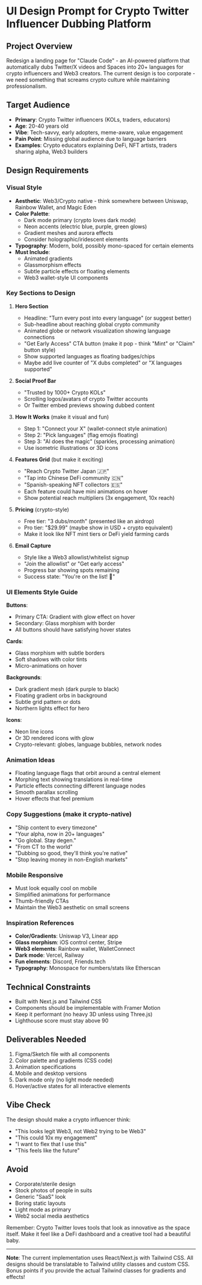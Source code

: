 # UI Design Prompt for Crypto Twitter Influencer Dubbing Platform

## Project Overview
Redesign a landing page for "Claude Code" - an AI-powered platform that automatically dubs Twitter/X videos and Spaces into 20+ languages for crypto influencers and Web3 creators. The current design is too corporate - we need something that screams crypto culture while maintaining professionalism.

## Target Audience
- **Primary**: Crypto Twitter influencers (KOLs, traders, educators)
- **Age**: 20-40 years old
- **Vibe**: Tech-savvy, early adopters, meme-aware, value engagement
- **Pain Point**: Missing global audience due to language barriers
- **Examples**: Crypto educators explaining DeFi, NFT artists, traders sharing alpha, Web3 builders

## Design Requirements

### Visual Style
- **Aesthetic**: Web3/Crypto native - think somewhere between Uniswap, Rainbow Wallet, and Magic Eden
- **Color Palette**: 
  - Dark mode primary (crypto loves dark mode)
  - Neon accents (electric blue, purple, green glows)
  - Gradient meshes and aurora effects
  - Consider holographic/iridescent elements
- **Typography**: Modern, bold, possibly mono-spaced for certain elements
- **Must Include**: 
  - Animated gradients
  - Glassmorphism effects
  - Subtle particle effects or floating elements
  - Web3 wallet-style UI components

### Key Sections to Design

1. **Hero Section**
   - Headline: "Turn every post into every language" (or suggest better)
   - Sub-headline about reaching global crypto community
   - Animated globe or network visualization showing language connections
   - "Get Early Access" CTA button (make it pop - think "Mint" or "Claim" button style)
   - Show supported languages as floating badges/chips
   - Maybe add live counter of "X dubs completed" or "X languages supported"

2. **Social Proof Bar**
   - "Trusted by 1000+ Crypto KOLs" 
   - Scrolling logos/avatars of crypto Twitter accounts
   - Or Twitter embed previews showing dubbed content

3. **How It Works** (make it visual and fun)
   - Step 1: "Connect your X" (wallet-connect style animation)
   - Step 2: "Pick languages" (flag emojis floating)
   - Step 3: "AI does the magic" (sparkles, processing animation)
   - Use isometric illustrations or 3D icons

4. **Features Grid** (but make it exciting)
   - "Reach Crypto Twitter Japan 🇯🇵" 
   - "Tap into Chinese DeFi community 🇨🇳"
   - "Spanish-speaking NFT collectors 🇪🇸"
   - Each feature could have mini animations on hover
   - Show potential reach multipliers (3x engagement, 10x reach)

5. **Pricing** (crypto-style)
   - Free tier: "3 dubs/month" (presented like an airdrop)
   - Pro tier: "$29.99" (maybe show in USD + crypto equivalent)
   - Make it look like NFT mint tiers or DeFi yield farming cards

6. **Email Capture**
   - Style like a Web3 allowlist/whitelist signup
   - "Join the allowlist" or "Get early access"
   - Progress bar showing spots remaining
   - Success state: "You're on the list! 🎉"

### UI Elements Style Guide

**Buttons**:
- Primary CTA: Gradient with glow effect on hover
- Secondary: Glass morphism with border
- All buttons should have satisfying hover states

**Cards**:
- Glass morphism with subtle borders
- Soft shadows with color tints
- Micro-animations on hover

**Backgrounds**:
- Dark gradient mesh (dark purple to black)
- Floating gradient orbs in background
- Subtle grid pattern or dots
- Northern lights effect for hero

**Icons**:
- Neon line icons
- Or 3D rendered icons with glow
- Crypto-relevant: globes, language bubbles, network nodes

### Animation Ideas
- Floating language flags that orbit around a central element
- Morphing text showing translations in real-time
- Particle effects connecting different language nodes
- Smooth parallax scrolling
- Hover effects that feel premium

### Copy Suggestions (make it crypto-native)
- "Ship content to every timezone"
- "Your alpha, now in 20+ languages"
- "Go global. Stay degen."
- "From CT to the world"
- "Dubbing so good, they'll think you're native"
- "Stop leaving money in non-English markets"

### Mobile Responsive
- Must look equally cool on mobile
- Simplified animations for performance
- Thumb-friendly CTAs
- Maintain the Web3 aesthetic on small screens

### Inspiration References
- **Color/Gradients**: Uniswap V3, Linear app
- **Glass morphism**: iOS control center, Stripe
- **Web3 elements**: Rainbow wallet, WalletConnect
- **Dark mode**: Vercel, Railway
- **Fun elements**: Discord, Friends.tech
- **Typography**: Monospace for numbers/stats like Etherscan

## Technical Constraints
- Built with Next.js and Tailwind CSS
- Components should be implementable with Framer Motion
- Keep it performant (no heavy 3D unless using Three.js)
- Lighthouse score must stay above 90

## Deliverables Needed
1. Figma/Sketch file with all components
2. Color palette and gradients (CSS code)
3. Animation specifications
4. Mobile and desktop versions
5. Dark mode only (no light mode needed)
6. Hover/active states for all interactive elements

## Vibe Check
The design should make a crypto influencer think:
- "This looks legit Web3, not Web2 trying to be Web3"
- "This could 10x my engagement"
- "I want to flex that I use this"
- "This feels like the future"

## Avoid
- Corporate/sterile design
- Stock photos of people in suits
- Generic "SaaS" look
- Boring static layouts
- Light mode as primary
- Web2 social media aesthetics

Remember: Crypto Twitter loves tools that look as innovative as the space itself. Make it feel like a DeFi dashboard and a creative tool had a beautiful baby.

---

**Note**: The current implementation uses React/Next.js with Tailwind CSS. All designs should be translatable to Tailwind utility classes and custom CSS. Bonus points if you provide the actual Tailwind classes for gradients and effects!